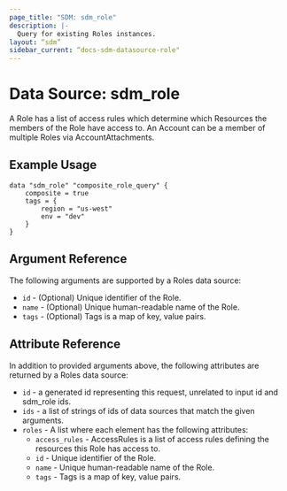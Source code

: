 ```yaml
---
page_title: "SDM: sdm_role"
description: |-
  Query for existing Roles instances.
layout: “sdm”
sidebar_current: “docs-sdm-datasource-role"
---
```

# Data Source: sdm_role

A Role has a list of access rules which determine which Resources the members
 of the Role have access to. An Account can be a member of multiple Roles via
 AccountAttachments.
## Example Usage

```hcl
data "sdm_role" "composite_role_query" {
    composite = true
    tags = {
        region = "us-west"
        env = "dev"
    }    
}
```
## Argument Reference
The following arguments are supported by a Roles data source:
* `id` - (Optional) Unique identifier of the Role.
* `name` - (Optional) Unique human-readable name of the Role.
* `tags` - (Optional) Tags is a map of key, value pairs.
## Attribute Reference
In addition to provided arguments above, the following attributes are returned by a Roles data source:
* `id` - a generated id representing this request, unrelated to input id and sdm_role ids.
* `ids` - a list of strings of ids of data sources that match the given arguments.
* `roles` - A list where each element has the following attributes:
	* `access_rules` - AccessRules is a list of access rules defining the resources this Role has access to.
	* `id` - Unique identifier of the Role.
	* `name` - Unique human-readable name of the Role.
	* `tags` - Tags is a map of key, value pairs.
